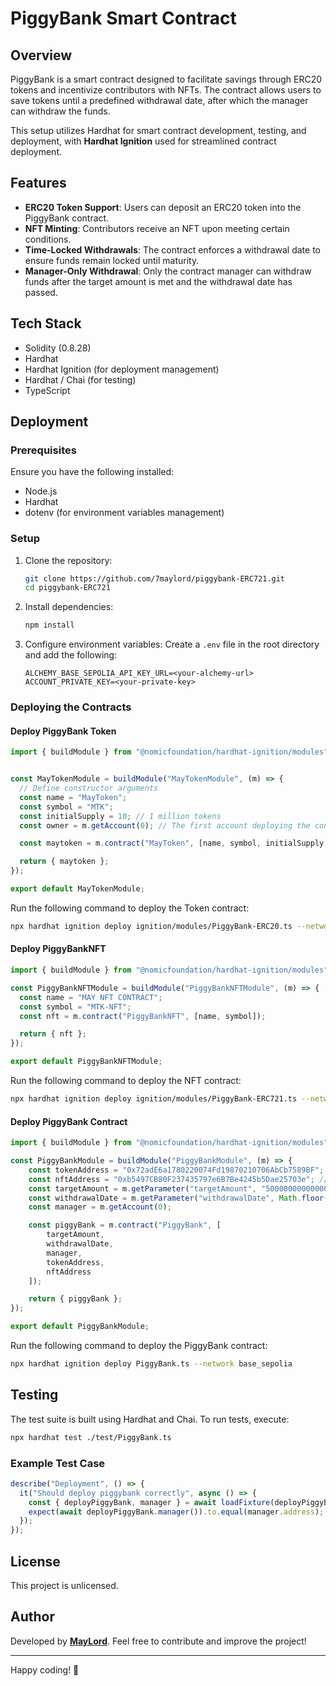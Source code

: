 # PiggyBank Smart Contract

## Overview
PiggyBank is a smart contract designed to facilitate savings through ERC20 tokens and incentivize contributors with NFTs. The contract allows users to save tokens until a predefined withdrawal date, after which the manager can withdraw the funds.

This setup utilizes Hardhat for smart contract development, testing, and deployment, with **Hardhat Ignition** used for streamlined contract deployment.

## Features
- **ERC20 Token Support**: Users can deposit an ERC20 token into the PiggyBank contract.
- **NFT Minting**: Contributors receive an NFT upon meeting certain conditions.
- **Time-Locked Withdrawals**: The contract enforces a withdrawal date to ensure funds remain locked until maturity.
- **Manager-Only Withdrawal**: Only the contract manager can withdraw funds after the target amount is met and the withdrawal date has passed.

## Tech Stack
- Solidity (0.8.28)
- Hardhat
- Hardhat Ignition (for deployment management)
- Hardhat / Chai (for testing)
- TypeScript

## Deployment

### Prerequisites
Ensure you have the following installed:
- Node.js
- Hardhat
- dotenv (for environment variables management)

### Setup
1. Clone the repository:
   ```bash
   git clone https://github.com/7maylord/piggybank-ERC721.git
   cd piggybank-ERC721
   ```
2. Install dependencies:
   ```bash
   npm install
   ```
3. Configure environment variables:
   Create a `.env` file in the root directory and add the following:
   ```env
   ALCHEMY_BASE_SEPOLIA_API_KEY_URL=<your-alchemy-url>
   ACCOUNT_PRIVATE_KEY=<your-private-key>
   ```

### Deploying the Contracts

#### Deploy PiggyBank Token
```ts
import { buildModule } from "@nomicfoundation/hardhat-ignition/modules";


const MayTokenModule = buildModule("MayTokenModule", (m) => {
  // Define constructor arguments
  const name = "MayToken";
  const symbol = "MTK";
  const initialSupply = 10; // 1 million tokens
  const owner = m.getAccount(0); // The first account deploying the contract

  const maytoken = m.contract("MayToken", [name, symbol, initialSupply, owner]);

  return { maytoken };
});

export default MayTokenModule;
```
Run the following command to deploy the Token contract:
```bash
npx hardhat ignition deploy ignition/modules/PiggyBank-ERC20.ts --network base_sepolia
```
#### Deploy PiggyBankNFT
```ts
import { buildModule } from "@nomicfoundation/hardhat-ignition/modules";

const PiggyBankNFTModule = buildModule("PiggyBankNFTModule", (m) => {
  const name = "MAY NFT CONTRACT";
  const symbol = "MTK-NFT";
  const nft = m.contract("PiggyBankNFT", [name, symbol]);

  return { nft };
});

export default PiggyBankNFTModule;
```
Run the following command to deploy the NFT contract:
```bash
npx hardhat ignition deploy ignition/modules/PiggyBank-ERC721.ts --network base_sepolia
```

#### Deploy PiggyBank Contract
```ts
import { buildModule } from "@nomicfoundation/hardhat-ignition/modules";

const PiggyBankModule = buildModule("PiggyBankModule", (m) => {
    const tokenAddress = "0x72adE6a1780220074Fd19870210706AbCb7589BF"; //Your ERC20 Token Address
    const nftAddress = "0xb5497CB80F237435797e6B7Be4245b5Dae25703e"; // Your ERC721 NFT Address
    const targetAmount = m.getParameter("targetAmount", "5000000000000000000"); // 5 tokens in wei
    const withdrawalDate = m.getParameter("withdrawalDate", Math.floor(Date.now()/1000) + 172800);
    const manager = m.getAccount(0);

    const piggyBank = m.contract("PiggyBank", [
        targetAmount,
        withdrawalDate,
        manager,
        tokenAddress,
        nftAddress
    ]);

    return { piggyBank };
});

export default PiggyBankModule;
```
Run the following command to deploy the PiggyBank contract:
```bash
npx hardhat ignition deploy PiggyBank.ts --network base_sepolia
```

## Testing

The test suite is built using Hardhat and Chai. To run tests, execute:
```bash
npx hardhat test ./test/PiggyBank.ts
```

### Example Test Case
```ts
describe("Deployment", () => {
  it("Should deploy piggybank correctly", async () => {
    const { deployPiggyBank, manager } = await loadFixture(deployPiggyBankContract);
    expect(await deployPiggyBank.manager()).to.equal(manager.address);
  });
});
```

## License
This project is unlicensed.

## Author
Developed by **[MayLord](https://github.com/7maylord)**. Feel free to contribute and improve the project!

---

Happy coding! 🚀